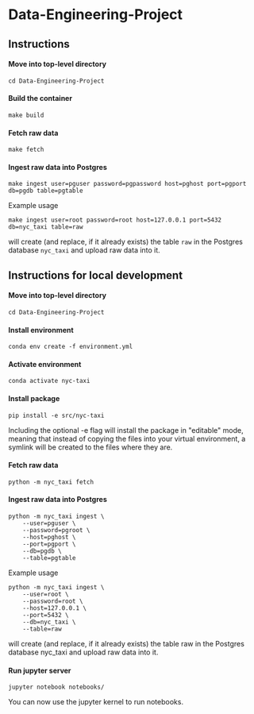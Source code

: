 # Data-Engineering-Project

## Instructions

#### Move into top-level directory
```
cd Data-Engineering-Project
```

#### Build the container
```
make build
```

#### Fetch raw data
```
make fetch
```

#### Ingest raw data into Postgres
```
make ingest user=pguser password=pgpassword host=pghost port=pgport db=pgdb table=pgtable
```

Example usage
```
make ingest user=root password=root host=127.0.0.1 port=5432 db=nyc_taxi table=raw
```
will create (and replace, if it already exists) the table `raw` in the Postgres database `nyc_taxi` and upload raw data into it.

## Instructions for local development

#### Move into top-level directory
```
cd Data-Engineering-Project
```

#### Install environment
```
conda env create -f environment.yml
```

#### Activate environment
```
conda activate nyc-taxi
```

#### Install package
```
pip install -e src/nyc-taxi
```

Including the optional -e flag will install the package in "editable" mode, meaning that instead of copying the files into your virtual environment, a symlink will be created to the files where they are.

#### Fetch raw data
```
python -m nyc_taxi fetch
```
#### Ingest raw data into Postgres
```
python -m nyc_taxi ingest \
    --user=pguser \
    --password=pgroot \
    --host=pghost \
    --port=pgport \
    --db=pgdb \
    --table=pgtable
```

Example usage
```
python -m nyc_taxi ingest \
    --user=root \
    --password=root \
    --host=127.0.0.1 \
    --port=5432 \
    --db=nyc_taxi \
    --table=raw
```
will create (and replace, if it already exists) the table raw in the Postgres database nyc_taxi and upload raw data into it.

#### Run jupyter server
```
jupyter notebook notebooks/
```

You can now use the jupyter kernel to run notebooks.